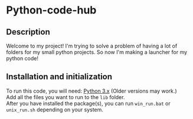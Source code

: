# Python-code-hub
## Description
Welcome to my project! I'm trying to solve a problem of having a lot of folders for my small python projects. So now I'm making a launcher for my python code!

## Installation and initialization
To run this code, you will need: [Python 3.x](https://www.python.org/) (Older versions may work.) <br />
Add all the files you want to run to the ```lib``` folder. <br />
After you have installed the package(s), you can run ```win_run.bat``` or ```unix_run.sh``` depending on your system.

